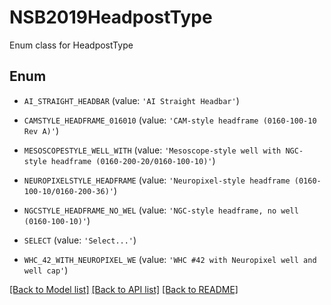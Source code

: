 # NSB2019HeadpostType

Enum class for HeadpostType

## Enum

* `AI_STRAIGHT_HEADBAR` (value: `'AI Straight Headbar'`)

* `CAMSTYLE_HEADFRAME_016010` (value: `'CAM-style headframe (0160-100-10 Rev A)'`)

* `MESOSCOPESTYLE_WELL_WITH` (value: `'Mesoscope-style well with NGC-style headframe (0160-200-20/0160-100-10)'`)

* `NEUROPIXELSTYLE_HEADFRAME` (value: `'Neuropixel-style headframe (0160-100-10/0160-200-36)'`)

* `NGCSTYLE_HEADFRAME_NO_WEL` (value: `'NGC-style headframe, no well (0160-100-10)'`)

* `SELECT` (value: `'Select...'`)

* `WHC_42_WITH_NEUROPIXEL_WE` (value: `'WHC #42 with Neuropixel well and well cap'`)

[[Back to Model list]](../README.md#documentation-for-models) [[Back to API list]](../README.md#documentation-for-api-endpoints) [[Back to README]](../README.md)


